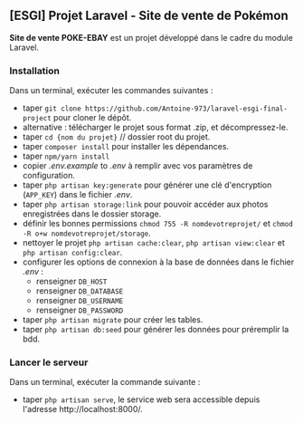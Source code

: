 ## [ESGI] Projet Laravel - Site de vente de Pokémon ##

**Site de vente POKE-EBAY** est un projet développé dans le cadre du module Laravel.

### Installation ###

Dans un terminal, exécuter les commandes suivantes :
* taper `git clone https://github.com/Antoine-973/laravel-esgi-final-project` pour cloner le dépôt.
* alternative : télécharger le projet sous format .zip, et décompressez-le.
* taper `cd {nom du projet}` // dossier root du projet.
* taper `composer install` pour installer les dépendances.
* taper `npm/yarn install`
* copier *.env.example* to *.env* à remplir avec vos paramètres de configuration.
* taper `php artisan key:generate` pour générer une clé d'encryption (`APP_KEY`) dans le fichier *.env*.
* taper `php artisan storage:link` pour pouvoir accéder aux photos enregistrées dans le dossier storage.
* définir les bonnes permissions `chmod 755 -R nomdevotreprojet/` et `chmod -R o+w nomdevotreprojet/storage`.
* nettoyer le projet `php artisan cache:clear`, `php artisan view:clear` et `php artisan config:clear`.
* configurer les options de connexion à la base de données dans le fichier *.env* :
   * renseigner `DB_HOST`
   * renseigner `DB_DATABASE` 
   * renseigner `DB_USERNAME`
   * renseigner `DB_PASSWORD`
* taper `php artisan migrate` pour créer les tables.
* taper `php artisan db:seed` pour générer les données pour préremplir la bdd.

### Lancer le serveur ###

Dans un terminal, exécuter la commande suivante :
* taper `php artisan serve`, le service web sera accessible depuis l'adresse http://localhost:8000/.